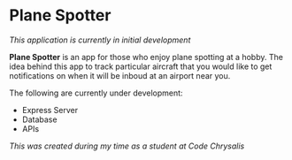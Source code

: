 # Plane Spotter

_This application is currently in initial development_

**Plane Spotter** is an app for those who enjoy plane spotting at a hobby. The idea behind this app to track particular aircraft that you would like to get notifications on when it will be inboud at an airport near you.

The following are currently under development:

- Express Server
- Database
- APIs

_This was created during my time as a student at Code Chrysalis_
